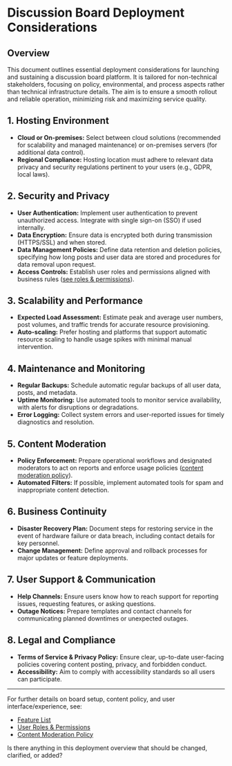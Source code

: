# Discussion Board Deployment Considerations

## Overview
This document outlines essential deployment considerations for launching and sustaining a discussion board platform. It is tailored for non-technical stakeholders, focusing on policy, environmental, and process aspects rather than technical infrastructure details. The aim is to ensure a smooth rollout and reliable operation, minimizing risk and maximizing service quality.

## 1. Hosting Environment
- **Cloud or On-premises:** Select between cloud solutions (recommended for scalability and managed maintenance) or on-premises servers (for additional data control).
- **Regional Compliance:** Hosting location must adhere to relevant data privacy and security regulations pertinent to your users (e.g., GDPR, local laws).

## 2. Security and Privacy
- **User Authentication:** Implement user authentication to prevent unauthorized access. Integrate with single sign-on (SSO) if used internally.
- **Data Encryption:** Ensure data is encrypted both during transmission (HTTPS/SSL) and when stored.
- **Data Management Policies:** Define data retention and deletion policies, specifying how long posts and user data are stored and procedures for data removal upon request.
- **Access Controls:** Establish user roles and permissions aligned with business rules ([see roles & permissions](./03_discussion_board_user_roles_permissions.md)).

## 3. Scalability and Performance
- **Expected Load Assessment:** Estimate peak and average user numbers, post volumes, and traffic trends for accurate resource provisioning.
- **Auto-scaling:** Prefer hosting and platforms that support automatic resource scaling to handle usage spikes with minimal manual intervention.

## 4. Maintenance and Monitoring
- **Regular Backups:** Schedule automatic regular backups of all user data, posts, and metadata.
- **Uptime Monitoring:** Use automated tools to monitor service availability, with alerts for disruptions or degradations.
- **Error Logging:** Collect system errors and user-reported issues for timely diagnostics and resolution.

## 5. Content Moderation
- **Policy Enforcement:** Prepare operational workflows and designated moderators to act on reports and enforce usage policies ([content moderation policy](./04_discussion_board_content_moderation_policy.md)).
- **Automated Filters:** If possible, implement automated tools for spam and inappropriate content detection.

## 6. Business Continuity
- **Disaster Recovery Plan:** Document steps for restoring service in the event of hardware failure or data breach, including contact details for key personnel.
- **Change Management:** Define approval and rollback processes for major updates or feature deployments.

## 7. User Support & Communication
- **Help Channels:** Ensure users know how to reach support for reporting issues, requesting features, or asking questions.
- **Outage Notices:** Prepare templates and contact channels for communicating planned downtimes or unexpected outages.

## 8. Legal and Compliance
- **Terms of Service & Privacy Policy:** Ensure clear, up-to-date user-facing policies covering content posting, privacy, and forbidden conduct.
- **Accessibility:** Aim to comply with accessibility standards so all users can participate.

---

For further details on board setup, content policy, and user interface/experience, see:
- [Feature List](./02_discussion_board_feature_list.md)
- [User Roles & Permissions](./03_discussion_board_user_roles_permissions.md)
- [Content Moderation Policy](./04_discussion_board_content_moderation_policy.md)

Is there anything in this deployment overview that should be changed, clarified, or added?